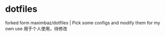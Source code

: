 # dotfiles
forked form maximbaz/dotfiles | Pick some configs and modify them for my own use
用于个人使用，待修改
